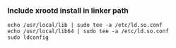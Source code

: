 ### Include xrootd install in linker path
```
echo /usr/local/lib | sudo tee -a /etc/ld.so.conf
echo /usr/local/lib64 | sudo tee -a /etc/ld.so.conf
sudo ldconfig
```


